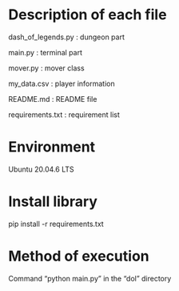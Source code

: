 # Description of each file
dash_of_legends.py : dungeon part

main.py : terminal part

mover.py : mover class

my_data.csv : player information

README.md : README file

requirements.txt : requirement list

# Environment
Ubuntu 20.04.6 LTS

# Install library
pip install -r requirements.txt

# Method of execution
Command “python main.py” in the “dol” directory
